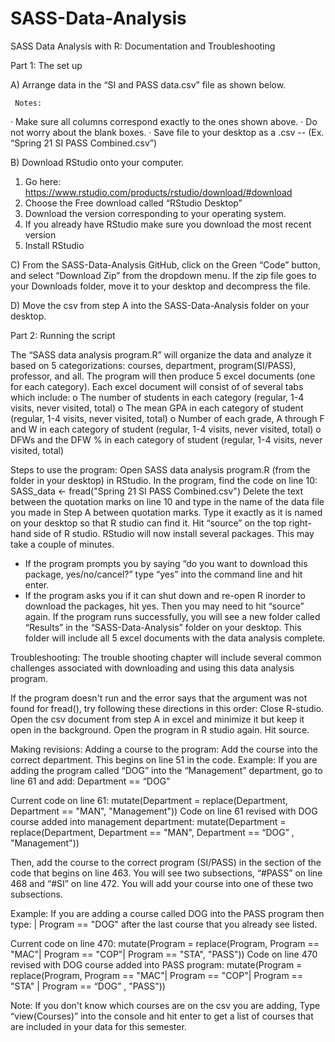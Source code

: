 # SASS-Data-Analysis
SASS Data Analysis with R: Documentation and Troubleshooting

 
Part 1: The set up

A)   Arrange data in the “SI and PASS data.csv” file as shown below.
 



     Notes:
·  	Make sure all columns correspond exactly to the ones shown above.
·  	Do not worry about the blank boxes.
·  	Save file to your desktop as a .csv -- (Ex. “Spring 21 SI PASS Combined.csv”)
 
B)   Download RStudio onto your computer.
1.	Go here: https://www.rstudio.com/products/rstudio/download/#download
2.	Choose the Free download called “RStudio Desktop”
3.	Download the version corresponding to your operating system.
4. 	If you already have RStudio make sure you download the most recent    version 
5.	Install RStudio
 
C)  From the SASS-Data-Analysis GitHub, click on the Green “Code” button, and select “Download Zip” from the dropdown menu. If the zip file goes to your Downloads folder, move it to your desktop and decompress the file.
 
D)   Move the csv from step A into the SASS-Data-Analysis folder on your desktop.




 
Part 2: Running the script

The “SASS data analysis program.R” will organize the data and analyze it based on 5 categorizations: courses, department, program(SI/PASS), professor, and all. The program will then produce 5 excel documents (one for each category). Each excel document will consist of of several tabs which include: 
 	o  The number of students in each category (regular, 1-4 visits, never visited, total)
o  The mean GPA in each category of student (regular, 1-4 visits, never visited, total)
o  Number of each grade, A through F and W in each category of student (regular, 1-4 visits, never visited, total)
o  DFWs and the DFW % in each category of student (regular, 1-4 visits, never visited, total)

Steps to use the program:
Open SASS data analysis program.R (from the folder in your desktop) in RStudio.
In the program, find the code on line 10:
SASS_data <- fread("Spring 21 SI PASS Combined.csv")
Delete the text between the quotation marks on line 10 and type in the name of the data file you made in Step A between quotation marks. Type it exactly as it is named on your desktop so that R studio can find it.
Hit “source” on the top right-hand side of R studio.
RStudio will now install several packages. This may take a couple of minutes.
- If the program prompts you by saying “do you want to download this package, yes/no/cancel?” type “yes” into the command line and hit enter. 
- If the program asks you if it can shut down and re-open R inorder to download the packages, hit yes. Then you may need to hit “source” again. 
If the program runs successfully, you will see a new folder called “Results” in the “SASS-Data-Analysis” folder on your desktop. This folder will include all 5 excel documents with the data analysis complete. 



 
Troubleshooting:
	The trouble shooting chapter will include several common challenges associated with downloading and using this data analysis program. 

If the program doesn't run and the error says that the argument was not found for fread(), try following these directions in this order:
Close R-studio.
Open the csv document from step A in excel and minimize it but keep it open in the background. 
Open the program in R studio again. 
Hit source.


Making revisions: 
Adding a course to the program:
Add the course into the correct department. This begins on line 51 in the code. 
Example: If you are adding the program called “DOG” into the “Management” department, go to line 61 and add: Department == “DOG” 

Current code on line 61: 
mutate(Department = replace(Department, Department == "MAN", "Management"))
Code on line 61 revised with DOG course added into management department: 
mutate(Department = replace(Department, Department == "MAN", Department == “DOG” , "Management"))

Then, add the course to the correct program (SI/PASS) in the section of the code that begins on line 463. You will see two subsections, “#PASS” on line 468 and “#SI” on line 472. You will add your course into one of these two subsections. 

Example: If you are adding a course called DOG into the PASS program then type: 
| Program == "DOG" after the last course that you already see listed. 

Current code on line 470: 
mutate(Program = replace(Program, Program == "MAC"| Program == "COP"| Program == "STA", "PASS"))
Code on line 470 revised with DOG course added into PASS program:
 mutate(Program = replace(Program, Program == "MAC"| Program == "COP"| Program == "STA" | Program == “DOG” , "PASS"))

Note: If you don't know which courses are on the csv you are adding, Type “view(Courses)” into the console and hit enter to get a list of courses that are included in your data for this semester. 



